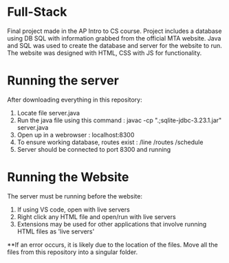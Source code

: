 # Full-Stack
Final project made in the AP Intro to CS course. Project includes a database using DB SQL with information grabbed from the official MTA website. Java and SQL was used to create the database and server for the website to run. The website was designed with HTML, CSS with JS for functionality.

# Running the server
After downloading everything in this repository:
1. Locate file server.java
2. Run the java file using this command : javac -cp ".;sqlite-jdbc-3.23.1.jar" server.java
3. Open up in a webrowser : localhost:8300
4. To ensure working database, routes exist : /line /routes /schedule
5. Server should be connected to port 8300 and running

# Running the Website
The server must be running before the website:
1. If using VS code, open with live servers
2. Right click any HTML file and open/run with live servers
3. Extensions may be used for other applications that involve running HTML files as 'live servers'
   
**If an error occurs, it is likely due to the location of the files. Move all the files from this repository into a singular folder.
